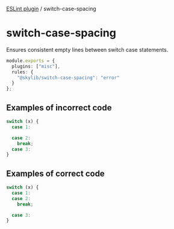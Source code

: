 [ESLint plugin](https://ilyub.github.io/eslint-plugin/) / switch-case-spacing

# switch-case-spacing

Ensures consistent empty lines between switch case statements.

```ts
module.exports = {
  plugins: ["misc"],
  rules: {
    "@skylib/switch-case-spacing": "error"
  }
};
```

## Examples of incorrect code

```ts
switch (x) {
  case 1:

  case 2:
    break;
  case 3:
}
```

## Examples of correct code

```ts
switch (x) {
  case 1:
  case 2:
    break;

  case 3:
}
```